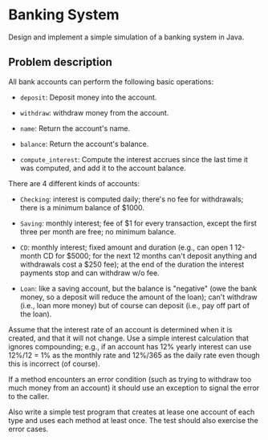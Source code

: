 Banking System
=====================================================================

Design and implement a simple simulation of a banking system in Java.

Problem description
-------------------

All bank accounts can perform the following basic operations:

- `deposit`: Deposit money into the account.

- `withdraw`: withdraw money from the account.

- `name`: Return the account's name.

- `balance`: Return the account's balance.

- `compute_interest`: Compute the interest accrues since the last time it was computed, and add it to the account balance.
  
There are 4 different kinds of accounts:

- `Checking`: interest is computed daily; there's no fee for withdrawals; there is a minimum balance of $1000.
  
- `Saving`: monthly interest; fee of $1 for every transaction, except the first three per month are free; no minimum balance.
  
- `CD`: monthly interest; fixed amount and duration (e.g., can open 1 12-month CD for $5000; for the next 12 months can't deposit anything and withdrawals cost a  $250 fee); at the end of the duration the interest payments stop and can withdraw w/o fee.
  
- `Loan`: like a saving account, but the balance is "negative" (owe the bank money, so a deposit will reduce the amount of the loan); can't withdraw (i.e., loan more money) but of course can deposit (i.e., pay off part of the loan).
  
Assume that the interest rate of an account is determined when it is created, and that it will not change. Use a simple interest calculation that ignores compounding; e.g., if an account has 12% yearly interest can use 12%/12 = 1% as the monthly rate and
12%/365 as the daily rate even though this is incorrect (of course).

If a method encounters an error condition (such as trying to withdraw too much money from an account) it should use an exception to signal the error to the caller.

Also write a simple test program that creates at lease one account of each type and uses each method at least once. The test should also exercise the error cases.
